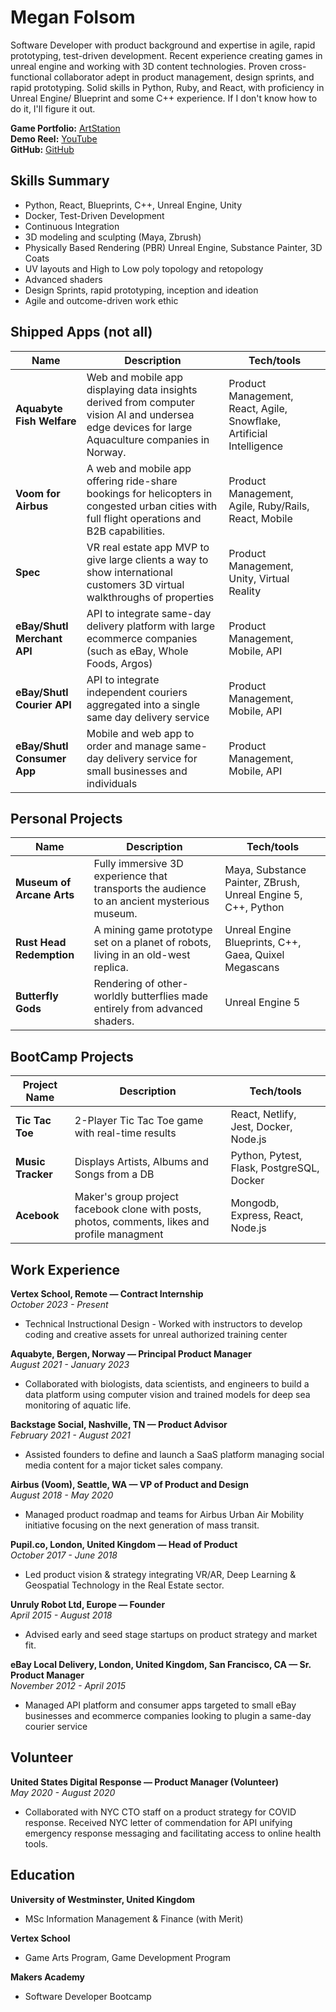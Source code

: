 # Megan Folsom

Software Developer with product background and expertise in agile, rapid prototyping, test-driven development. Recent experience creating games in unreal engine and working with 3D content technologies.  Proven cross-functional collaborator adept in product management, design sprints, and rapid prototyping. Solid skills in Python, Ruby, and React, with proficiency in Unreal Engine/ Blueprint and some C++ experience. If I don't know how to do it, I'll figure it out. 

**Game Portfolio:** [ArtStation](https://meganfolsom6.artstation.com/)  
**Demo Reel:** [YouTube](https://youtu.be/c1WCWJC2VlI)  
**GitHub:** [GitHub](https://www.github.com/mfolsom)

## Skills Summary

- Python, React, Blueprints, C++, Unreal Engine, Unity
- Docker, Test-Driven Development
- Continuous Integration
- 3D modeling and sculpting (Maya, Zbrush)
- Physically Based Rendering (PBR) Unreal Engine, Substance Painter, 3D Coats
- UV layouts and High to Low poly topology and retopology
- Advanced shaders
- Design Sprints, rapid prototyping, inception and ideation
- Agile and outcome-driven work ethic

## Shipped Apps (not all)

| Name | Description | Tech/tools |
| --- | --- | --- |
| **Aquabyte Fish Welfare** | Web and mobile app displaying data insights derived from computer vision AI and undersea edge devices for large Aquaculture companies in Norway. | Product Management, React, Agile, Snowflake, Artificial Intelligence|
| **Voom for Airbus** | A web and mobile app offering ride-share bookings for helicopters in congested urban cities with full flight operations and B2B capabilities. | Product Management, Agile, Ruby/Rails, React, Mobile |
| **Spec** | VR real estate app MVP to give large clients a way to show international customers 3D virtual walkthroughs of properties | Product Management, Unity, Virtual Reality |
| **eBay/Shutl Merchant API** | API to integrate same-day delivery platform with large ecommerce companies (such as eBay, Whole Foods, Argos) | Product Management, Mobile, API|
| **eBay/Shutl Courier API** | API to integrate independent couriers aggregated into a single same day delivery service  | Product Management, Mobile, API|
| **eBay/Shutl Consumer App** | Mobile and web app to order and manage same-day delivery service for small businesses and individuals  | Product Management, Mobile, API|

## Personal Projects

| Name | Description | Tech/tools |
| --- | --- | --- |
| **Museum of Arcane Arts** | Fully immersive 3D experience that transports the audience to an ancient mysterious museum. | Maya, Substance Painter, ZBrush, Unreal Engine 5, C++, Python |
| **Rust Head Redemption** | A mining game prototype set on a planet of robots, living in an old-west replica. | Unreal Engine Blueprints, C++, Gaea, Quixel Megascans |
| **Butterfly Gods** | Rendering of other-worldly butterflies made entirely from advanced shaders. | Unreal Engine 5 |

## BootCamp Projects

| Project Name       | Description                                                                                       | Tech/tools                                |
|--------------------|---------------------------------------------------------------------------------------------------|-------------------------------------------|
| **Tic Tac Toe**    | 2-Player Tic Tac Toe game with real-time results                                                  | React, Netlify, Jest, Docker, Node.js     |
| **Music Tracker**  | Displays Artists, Albums and Songs from a DB                                                      | Python, Pytest, Flask, PostgreSQL, Docker |
| **Acebook**        | Maker's group project facebook clone with posts, photos, comments, likes and profile managment    | Mongodb, Express, React, Node.js          |

## Work Experience

**Vertex School, Remote — Contract Internship**  
*October 2023 - Present*  
- Technical Instructional Design - Worked with instructors to develop coding and creative assets for unreal authorized training center

**Aquabyte, Bergen, Norway — Principal Product Manager**  
*August 2021 - January 2023*  
- Collaborated with biologists, data scientists, and engineers to build a data platform using computer vision and trained models for deep sea monitoring of aquatic life.

**Backstage Social, Nashville, TN — Product Advisor**  
*February 2021 - August 2021*  
- Assisted founders to define and launch a SaaS platform managing social media content for a major ticket sales company.

**Airbus (Voom), Seattle, WA — VP of Product and Design**  
*August 2018 - May 2020*  
- Managed product roadmap and teams for Airbus Urban Air Mobility initiative focusing on the next generation of mass transit.

**Pupil.co, London, United Kingdom — Head of Product**  
*October 2017 - June 2018*  
- Led product vision & strategy integrating VR/AR, Deep Learning & Geospatial Technology in the Real Estate sector.

**Unruly Robot Ltd, Europe — Founder**  
*April 2015 - August 2018*  
- Advised early and seed stage startups on product strategy and market fit.

**eBay Local Delivery, London, United Kingdom, San Francisco, CA — Sr. Product Manager**  
*November 2012 - April 2015*  
- Managed API platform and consumer apps targeted to small eBay businesses and ecommerce companies looking to plugin a same-day courier service

## Volunteer

**United States Digital Response — Product Manager (Volunteer)**  
*May 2020 - August 2020*  
- Collaborated with NYC CTO staff on a product strategy for COVID response. Received NYC letter of commendation for API unifying emergency response messaging and facilitating access to online health tools.



## Education

**University of Westminster, United Kingdom**  
- MSc Information Management & Finance (with Merit)

**Vertex School**  
- Game Arts Program, Game Development Program

**Makers Academy**  
- Software Developer Bootcamp

